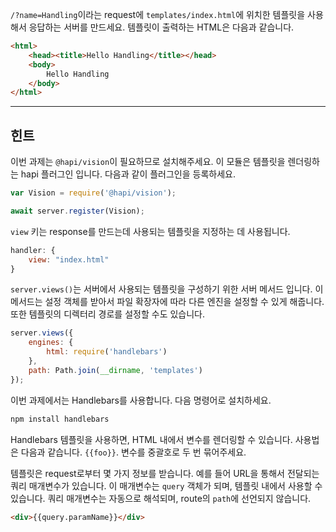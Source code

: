 `/?name=Handling`이라는 request에 `templates/index.html`에 위치한 템플릿을 사용해서 응답하는 서버를 만드세요. 템플릿이 출력하는 HTML은 다음과 같습니다.

```html
<html>
    <head><title>Hello Handling</title></head>
    <body>
        Hello Handling
    </body>
</html>
```

-----------------------------------------------------------------
## 힌트

이번 과제는 `@hapi/vision`이 필요하므로 설치해주세요. 이 모듈은 템플릿을 렌더링하는 hapi 플러그인 입니다. 다음과 같이 플러그인을 등록하세요.

```js
var Vision = require('@hapi/vision');

await server.register(Vision);
```

`view` 키는 response를 만드는데 사용되는 템플릿을 지정하는 데 사용됩니다.

```js
handler: {
    view: "index.html"
}
```

`server.views()`는 서버에서 사용되는 템플릿을 구성하기 위한 서버 메서드 입니다.
이 메서드는 설정 객체를 받아서 파일 확장자에 따라 다른 엔진을 설정할 수 있게 해줍니다. 또한 템플릿의 디렉터리 경로를 설정할 수도 있습니다.

```js
server.views({
    engines: {
        html: require('handlebars')
    },
    path: Path.join(__dirname, 'templates')
});
```

이번 과제에서는 Handlebars를 사용합니다. 다음 명령어로 설치하세요.

```sh
npm install handlebars
```

Handlebars 템플릿을 사용하면, HTML 내에서 변수를 렌더링할 수 있습니다. 사용법은 다음과 같습니다. `{{foo}}`. 변수를 중괄호로 두 번 묶어주세요.

템플릿은 request로부터 몇 가지 정보를 받습니다. 예를 들어 URL을 통해서 전달되는 쿼리 매개변수가 있습니다. 이 매개변수는 `query` 객체가 되며, 템플릿 내에서 사용할 수 있습니다. 쿼리 매개변수는 자동으로 해석되며, route의 `path`에 선언되지 않습니다.

```html
<div>{{query.paramName}}</div>
```
